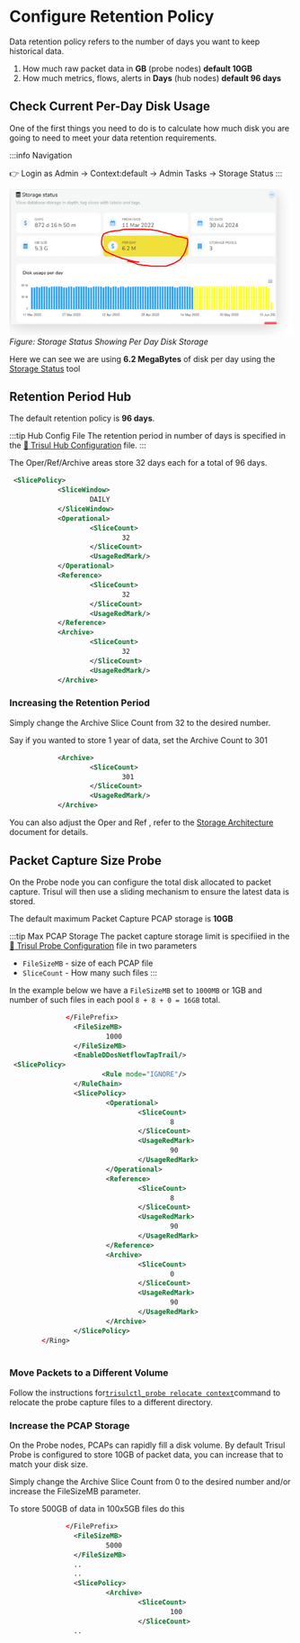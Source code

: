 # Configure Retention Policy

Data retention policy refers to the number of days you want to keep historical data. 

1. How much raw packet data in **GB** (probe nodes)  **default 10GB**
2. How much metrics, flows, alerts in **Days** (hub nodes) **default 96 days**


## Check Current Per-Day Disk Usage 

One of the first things you need to do is to calculate how much disk you are going to need to meet your data retention requirements.


:::info Navigation

:point_right: Login as Admin &rarr; Context:default &rarr; Admin Tasks &rarr; Storage Status
:::

![per day storage](images/storage_per_day.png)
*Figure: Storage Status Showing Per Day Disk Storage*



Here we can see  we are using **6.2 MegaBytes** of disk per day using the [Storage Status](/docs/ag/webadmin/storage_status) tool

  

## Retention Period Hub 

 
The default retention policy is **96 days**. 

:::tip Hub Config File
The retention period in number of days is specified in the [:memo: Trisul Hub Configuration](/docs/ref/trisulhubconfig) file. 
:::


The Oper/Ref/Archive areas store 32 days each for a total of 96 days. 

```xml {7,13,19}
 <SlicePolicy>
            <SliceWindow>
                    DAILY
            </SliceWindow>
            <Operational>
                    <SliceCount>
                            32
                    </SliceCount>
                    <UsageRedMark/>
            </Operational>
            <Reference>
                    <SliceCount>
                            32
                    </SliceCount>
                    <UsageRedMark/>
            </Reference>
            <Archive>
                    <SliceCount>
                            32
                    </SliceCount>
                    <UsageRedMark/>
            </Archive>
```



### Increasing the Retention Period

Simply change the Archive Slice Count from 32 to the desired number.  

Say if you wanted to store 1 year of data, set the Archive Count to 301 

```xml {3}
            <Archive>
                    <SliceCount>
                            301
                    </SliceCount>
                    <UsageRedMark/>
            </Archive>
```

You can also adjust the Oper and Ref , refer to the [Storage Architecture](/docs/ag/domain/storage_arch) document for details.

## Packet Capture Size Probe 

On the Probe node you can configure the total disk allocated to packet capture.  Trisul will then use a sliding mechanism to ensure the latest data is stored.


The default maximum Packet Capture PCAP storage is **10GB**


:::tip Max PCAP Storage 
The packet capture storage limit is specifiied in the [:memo: Trisul Probe Configuration](/docs/ref/trisulconfig) file in two parameters

- `FileSizeMB` - size of each PCAP file 
- `SliceCount` - How many such files 
:::


In the example below we have a `FileSizeMB` set to  `1000MB` or 1GB and number of such files in each pool `8 + 8 + 0 = 16GB` total. 

```xml {3,12,20,28}
              </FilePrefix>
                <FileSizeMB>
                        1000
                </FileSizeMB>
                <EnableDDosNetflowTapTrail/>
 <SlicePolicy>
                       <Rule mode="IGNORE"/>
                </RuleChain>
                <SlicePolicy>
                        <Operational>
                                <SliceCount>
                                        8
                                </SliceCount>
                                <UsageRedMark>
                                        90
                                </UsageRedMark>
                        </Operational>
                        <Reference>
                                <SliceCount>
                                        8
                                </SliceCount>
                                <UsageRedMark>
                                        90
                                </UsageRedMark>
                        </Reference>
                        <Archive>
                                <SliceCount>
                                        0
                                </SliceCount>
                                <UsageRedMark>
                                        90
                                </UsageRedMark>
                        </Archive>
                </SlicePolicy>
        </Ring>



```




### Move Packets to a Different Volume

Follow the instructions for[`trisulctl_probe relocate context`](/docs/ag/basictasks/reloc)command to relocate the probe capture files to a different directory.

### Increase the PCAP Storage

On the Probe nodes, PCAPs can rapidly fill a disk volume. By default Trisul Probe is configured to store 10GB of packet data, you can increase that to match your disk size.



Simply change the Archive Slice Count from 0 to the desired number and/or increase the FileSizeMB parameter.


To store 500GB of data in 100x5GB files do this 

```xml {3,10}
              </FilePrefix>
                <FileSizeMB>
                        5000
                </FileSizeMB>
                ..
                ..
                <SlicePolicy>
                        <Archive>
                                <SliceCount>
                                        100
                                </SliceCount>
                ..

```

